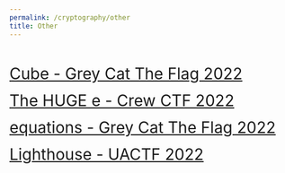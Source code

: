 ```yaml
---
permalink: /cryptography/other
title: Other
---
```


<br>

<span style="font-size:2em;">   [Cube - Grey Cat The Flag 2022](/cryptography/other/cube-greyCTF-2022)       </span> <br>


<span style="font-size:2em;">   [The HUGE e - Crew CTF 2022](/cryptography/other/the-HUGE-e-Crew-CTF-2022)       </span> <br>


<span style="font-size:2em;">   [equations - Grey Cat The Flag 2022](/cryptography/other/equations-greyCTF-2022)       </span> <br>


<span style="font-size:2em;">   [Lighthouse - UACTF 2022](/cryptography/other/Lighthouse-UACTF-2022)       </span> <br>
